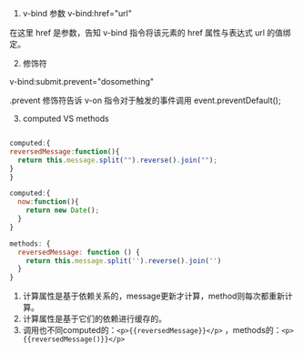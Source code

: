 1. v-bind 参数
v-bind:href="url" 

在这里 href 是参数，告知 v-bind 指令将该元素的 href 属性与表达式 url 的值绑定。

2. 修饰符

v-bind:submit.prevent="dosomething" 

.prevent 修饰符告诉 v-on 指令对于触发的事件调用 event.preventDefault();

3. computed VS methods

```javascript

computed:{
reversedMessage:function(){
  return this.message.split("").reverse().join("");
}
}

computed:{
  now:function(){
    return new Date();
  }
}

methods: {
  reversedMessage: function () {
    return this.message.split('').reverse().join('')
  }
}
```

1. 计算属性是基于依赖关系的，message更新才计算，method则每次都重新计算。
2. 计算属性是基于它们的依赖进行缓存的。
3. 调用也不同computed的：```<p>{{reversedMessage}}</p>``` ，methods的：```<p>{{reversedMessage()}}</p>```
